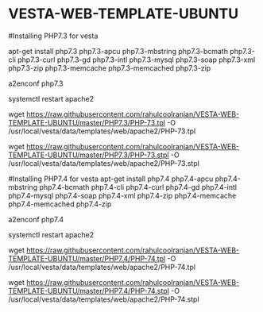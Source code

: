 # VESTA-WEB-TEMPLATE-UBUNTU

#Installing PHP7.3 for vesta

apt-get install php7.3 php7.3-apcu php7.3-mbstring php7.3-bcmath php7.3-cli php7.3-curl php7.3-gd php7.3-intl php7.3-mysql php7.3-soap php7.3-xml php7.3-zip php7.3-memcache php7.3-memcached php7.3-zip

a2enconf php7.3

systemctl restart apache2

wget https://raw.githubusercontent.com/rahulcoolranjan/VESTA-WEB-TEMPLATE-UBUNTU/master/PHP7.3/PHP-73.tpl  -O /usr/local/vesta/data/templates/web/apache2/PHP-73.tpl

wget https://raw.githubusercontent.com/rahulcoolranjan/VESTA-WEB-TEMPLATE-UBUNTU/master/PHP7.3/PHP-73.stpl  -O /usr/local/vesta/data/templates/web/apache2/PHP-73.stpl


#Installing PHP7.4 for vesta
apt-get install php7.4 php7.4-apcu php7.4-mbstring php7.4-bcmath php7.4-cli php7.4-curl php7.4-gd php7.4-intl php7.4-mysql php7.4-soap php7.4-xml php7.4-zip php7.4-memcache php7.4-memcached php7.4-zip

a2enconf php7.4

systemctl restart apache2

wget https://raw.githubusercontent.com/rahulcoolranjan/VESTA-WEB-TEMPLATE-UBUNTU/master/PHP7.4/PHP-74.tpl  -O /usr/local/vesta/data/templates/web/apache2/PHP-74.tpl

wget https://raw.githubusercontent.com/rahulcoolranjan/VESTA-WEB-TEMPLATE-UBUNTU/master/PHP7.4/PHP-74.stpl  -O /usr/local/vesta/data/templates/web/apache2/PHP-74.stpl

